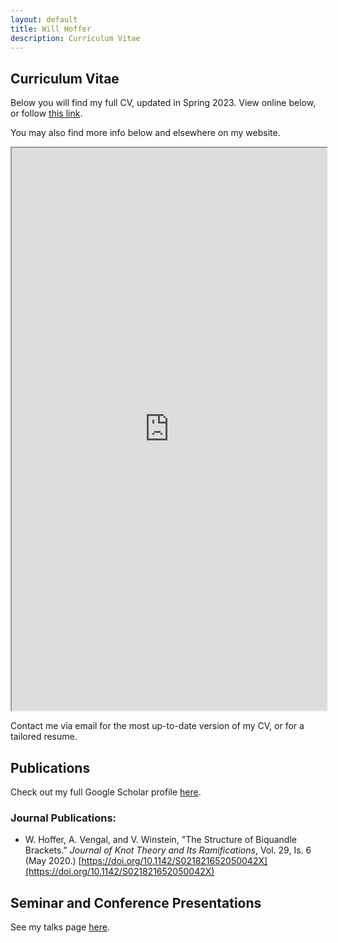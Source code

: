 ```yaml
---
layout: default
title: Will Hoffer
description: Curriculum Vitae
---
```


## Curriculum Vitae

Below you will find my full CV, updated in Spring 2023. View online below, or follow [this link](https:\\willhoffer.com\uploads\docs\personal\2023-05-03-Curriculum-Vitae-of-Will-Hoffer.pdf).

You may also find more info below and elsewhere on my website.

<iframe src="https:\\willhoffer.com\uploads\docs\personal\2023-05-03-Curriculum-Vitae-of-Will-Hoffer.pdf" width="100%" height="900">
</iframe>

Contact me via email for the most up-to-date version of my CV, or for a tailored resume.

## Publications

Check out my full Google Scholar profile [here](https://scholar.google.com/citations?hl=en&user=kaJEJSoAAAAJ).

<!--
<iframe src="https://scholar.google.com/citations?user=kaJEJSoAAAAJ&hl=en&authuser=1" width="100%" height="500">
</iframe>
-->

### Journal Publications:

- W. Hoffer, A. Vengal, and V. Winstein, "The Structure of Biquandle Brackets." *Journal of Knot Theory and Its Ramifications*, Vol. 29, Is. 6 (May 2020.)  [https://doi.org/10.1142/S021821652050042X](https://doi.org/10.1142/S021821652050042X)


## Seminar and Conference Presentations

See my talks page [here](https://willhoffer.com/talks).
